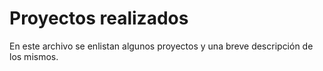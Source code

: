 # Proyectos realizados
En este archivo se enlistan algunos proyectos y una breve descripción de los mismos.